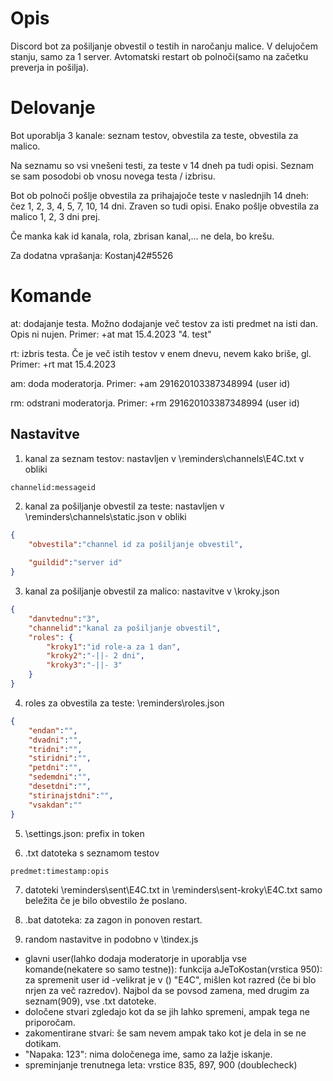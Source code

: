 # Opis

Discord bot za pošiljanje obvestil o testih in naročanju malice. V delujočem stanju, samo za 1 server. Avtomatski restart ob polnoči(samo na začetku preverja in pošilja).

# Delovanje
Bot uporablja 3 kanale: seznam testov, obvestila za teste, obvestila za malico.

Na seznamu so vsi vnešeni testi, za teste v 14 dneh pa tudi opisi. Seznam se sam posodobi ob vnosu novega testa / izbrisu.

Bot ob polnoči pošlje obvestila za prihajajoče teste v naslednjih 14 dneh: čez 1, 2, 3, 4, 5, 7, 10, 14 dni. Zraven so tudi opisi. Enako pošlje obvestila za malico 1, 2, 3 dni prej.

Če manka kak id kanala, rola, zbrisan kanal,... ne dela, bo krešu.

Za dodatna vprašanja: Kostanj42#5526

# Komande
at: dodajanje testa. Možno dodajanje več testov za isti predmet na isti dan. Opis ni nujen. Primer: +at mat 15.4.2023 "4. test"

rt: izbris testa. Če je več istih testov v enem dnevu, nevem kako briše, gl. Primer: +rt mat 15.4.2023

am: doda moderatorja. Primer: +am 291620103387348994  (user id)

rm: odstrani moderatorja. Primer: +rm 291620103387348994  (user id)


## Nastavitve
1. kanal za seznam testov: nastavljen v \reminders\channels\E4C.txt v obliki 
```
channelid:messageid
```

2. kanal za pošiljanje obvestil za teste: nastavljen v \reminders\channels\static.json v obliki 
```json
{
	"obvestila":"channel id za pošiljanje obvestil",
	
	"guildid":"server id"
}
```

3. kanal za pošiljanje obvestil za malico: nastavitve v \kroky.json
```json
{
    "danvtednu":"3",
    "channelid":"kanal za pošiljanje obvestil",
    "roles": {
        "kroky1":"id role-a za 1 dan",
        "kroky2":"-||- 2 dni",
        "kroky3":"-||- 3"
    }
}
```

4. roles za obvestila za teste: \reminders\roles.json
```json
{
	"endan":"",
	"dvadni":"",
	"tridni":"",
	"stiridni":"",
	"petdni":"",
	"sedemdni":"",
	"desetdni":"",
	"stirinajstdni":"",
	"vsakdan":""
}
```

5. \settings.json: prefix in token

6. .txt datoteka s seznamom testov
```
predmet:timestamp:opis
```

7. datoteki \reminders\sent\E4C.txt in \reminders\sent-kroky\E4C.txt samo beležita če je bilo obvestilo že poslano.

8. .bat datoteka: za zagon in ponoven restart.

9. random nastavitve in podobno v \tindex.js
- glavni user(lahko dodaja moderatorje in uporablja vse komande(nekatere so samo testne)): funkcija aJeToKostan(vrstica 950): za spremenit user id
-velikrat je v () "E4C", mišlen kot razred (če bi blo nrjen za več razredov). Najbol da se povsod zamena, med drugim za seznam(909), vse .txt datoteke.
- določene stvari zgledajo kot da se jih lahko spremeni, ampak tega ne priporočam.
- zakomentirane stvari: še sam nevem ampak tako kot je dela in se ne dotikam.
- "Napaka: 123": nima določenega ime, samo za lažje iskanje.
- spreminjanje trenutnega leta: vrstice 835, 897, 900 (doublecheck)